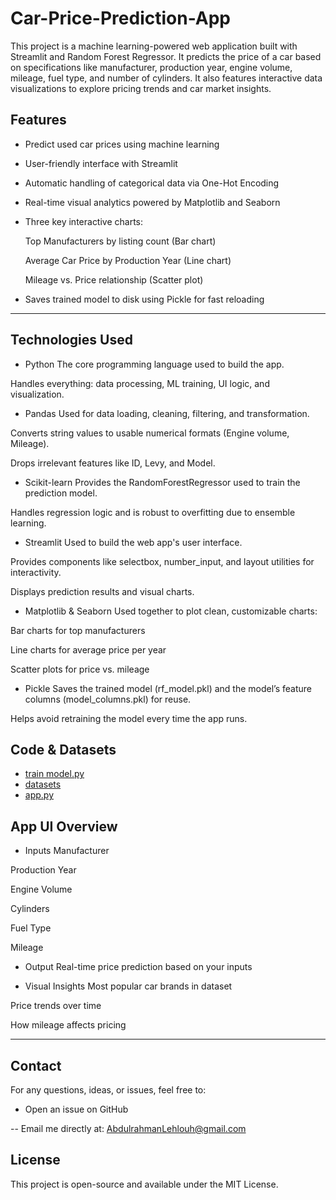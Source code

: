 # Car-Price-Prediction-App
This project is a machine learning-powered web application built with Streamlit and Random Forest Regressor. It predicts the price of a car based on specifications like manufacturer, production year, engine volume, mileage, fuel type, and number of cylinders. It also features interactive data visualizations to explore pricing trends and car market insights.

##  Features
- Predict used car prices using machine learning

- User-friendly interface with Streamlit

- Automatic handling of categorical data via One-Hot Encoding

- Real-time visual analytics powered by Matplotlib and Seaborn

- Three key interactive charts:

  Top Manufacturers by listing count (Bar chart)

  Average Car Price by Production Year (Line chart)

  Mileage vs. Price relationship (Scatter plot)

- Saves trained model to disk using Pickle for fast reloading

---

## Technologies Used
- Python
The core programming language used to build the app.

Handles everything: data processing, ML training, UI logic, and visualization.

- Pandas
Used for data loading, cleaning, filtering, and transformation.

Converts string values to usable numerical formats (Engine volume, Mileage).

Drops irrelevant features like ID, Levy, and Model.

- Scikit-learn
Provides the RandomForestRegressor used to train the prediction model.

Handles regression logic and is robust to overfitting due to ensemble learning.

- Streamlit
Used to build the web app's user interface.

Provides components like selectbox, number_input, and layout utilities for interactivity.

Displays prediction results and visual charts.

- Matplotlib & Seaborn
Used together to plot clean, customizable charts:

Bar charts for top manufacturers

Line charts for average price per year

Scatter plots for price vs. mileage

- Pickle
Saves the trained model (rf_model.pkl) and the model’s feature columns (model_columns.pkl) for reuse.

Helps avoid retraining the model every time the app runs.

## Code & Datasets
- [train model.py](https://github.com/A-lehlouh/Car-Price-Prediction-App/blob/main/price.py)
- [datasets](https://github.com/A-lehlouh/Car-Price-Prediction-App/blob/main/car_price_prediction%20(Autosaved).csv)
- [app.py](https://github.com/A-lehlouh/Car-Price-Prediction-App/blob/main/app.py)

## App UI Overview
- Inputs
Manufacturer

Production Year

Engine Volume

Cylinders

Fuel Type

Mileage

- Output
 Real-time price prediction based on your inputs

- Visual Insights
Most popular car brands in dataset

Price trends over time

How mileage affects pricing


---

## Contact
For any questions, ideas, or issues, feel free to:

-  Open an issue on GitHub

-- Email me directly at: AbdulrahmanLehlouh@gmail.com
## License
This project is open-source and available under the MIT License.

